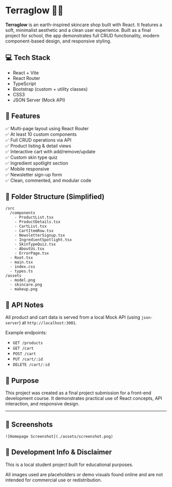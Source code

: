 
# Terraglow 🌱✨

**Terraglow** is an earth-inspired skincare shop built with React. It features a soft, minimalist aesthetic and a clean user experience. Built as a final project for school, the app demonstrates full CRUD functionality, modern component-based design, and responsive styling.

## 💻 Tech Stack

- React + Vite
- React Router
- TypeScript
- Bootstrap (custom + utility classes)
- CSS3
- JSON Server (Mock API)

## 🚀 Features

✅ Multi-page layout using React Router  
✅ At least 10 custom components  
✅ Full CRUD operations via API  
✅ Product listing & detail views  
✅ Interactive cart with add/remove/update  
✅ Custom skin type quiz  
✅ Ingredient spotlight section  
✅ Mobile responsive  
✅ Newsletter sign-up form  
✅ Clean, commented, and modular code

## 📁 Folder Structure (Simplified)

```
/src
  /components
    - ProductList.tsx
    - ProductDetails.tsx
    - CartList.tsx
    - CartItemRow.tsx
    - NewsletterSignup.tsx
    - IngredientSpotlight.tsx
    - SkinTypeQuiz.tsx
    - AboutUs.tsx
    - ErrorPage.tsx
  - Root.tsx
  - main.tsx
  - index.css
  - types.ts
/assets
  - model.png
  - skincare.png
  - makeup.png
```

## 🧪 API Notes

All product and cart data is served from a local Mock API (using `json-server`) at `http://localhost:3001`.

Example endpoints:
- `GET /products`
- `GET /cart`
- `POST /cart`
- `PUT /cart/:id`
- `DELETE /cart/:id`

## 🎯 Purpose

This project was created as a final project submission for a front-end development course. It demonstrates practical use of React concepts, API interaction, and responsive design.

---

## 📸 Screenshots

```
![Homepage Screenshot](./assets/screenshot.png)
```

## 🧪 Development Info & Disclaimer

This is a local student project built for educational purposes.

All images used are placeholders or demo visuals found online and are not intended for commercial use or redistribution.
